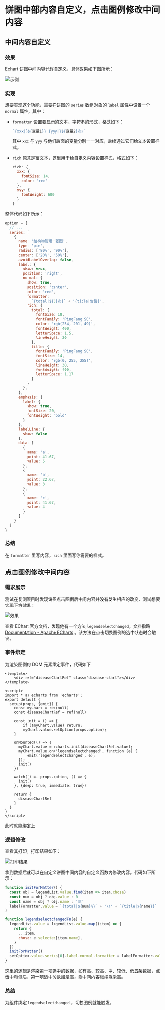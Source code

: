 # 饼图中部内容自定义，点击图例修改中间内容

## 中间内容自定义

### 效果

Echart 饼图中间内容允许自定义，具体效果如下图所示：

![示例](https://pic.imgdb.cn/item/65621720c458853aef11e1d6.jpg)

### 实现

想要实现这个功能，需要在饼图的 `series` 数组对象的 `label` 属性中设置一个 `normal` 属性，其中：

- `formatter` 设置要显示的文本，字符串的形式，格式如下：

  ```js
  `{xxx|}${变量1}} {yyy|}${变量2}次}`
  ```

  其中 `xxx` 与 `yyy` 与他们后面的变量分别一一对应，后续通过它们给文本设置样式。

- `rich` 原意是富文本，这里用于给自定义内容设置样式，格式如下：

  ```js
  rich: {
    xxx: {
      fontSize: 14,
      color: 'red'
    },
    yyy: {
      fontWeight: 600
    }
  }
  ```

整体代码如下所示：

```js
option = {
  // ...
  series: [
    {
      name: '结构物管理一张图',
      type: 'pie',
      radius: ['80%', '90%'],
      center: ['20%', '50%'],
      avoidLabelOverlap: false,
      label: {
        show: true,
        position: 'right',
        normal: {
          show: true,
          position: 'center',
          color: 'red',
          formatter:
            `{total|${1}次}` + '{title|告警}',
          rich: {
            total: {
              fontSize: 18,
              fontFamily: 'PingFang SC',
              color: 'rgb(254, 201, 49)',
              fontWeight: 400,
              letterSpace: 1.5,
              lineHeight: 20
            },
            title: {
              fontFamily: 'PingFang SC',
              fontSize: 14,
              color: 'rgb(0, 255, 255)',
              lineHeight: 30,
              fontWeight: 400,
              letterSpace: 1.17
            }
          }
        },
      },
      emphasis: {
        label: {
          show: true,
          fontSize: 20,
          fontWeight: 'bold'
        }
      },
      labelLine: {
        show: false
      },
      data: [
        {
          name: 'a',
          point: 41.67,
          value: 5
        },
        {
          name: 'b',
          point: 22.67,
          value: 3
        },
        {
          name: 'c',
          point: 41.67,
          value: 4
        }
      ]
    }
  ]
}
```

### 总结

在 `formatter` 里写内容，`rich` 里面写你需要的样式。

## 点击图例修改中间内容

### 需求展示

测试在复测项目时发现饼图点击图例后中间内容并没有发生相应的改变，测试想要实现下方效果：

![效果](https://pic.imgdb.cn/item/664dbdb8d9c307b7e9e160d4.png)

查看 EChart 官方文档，发现他有一个方法  `legendselectchanged`，文档指路[Documentation - Apache ECharts](https://echarts.apache.org/zh/api.html#events.legendselectchanged) 。该方法在点击切换图例的选中状态时会触发。

### 事件绑定

为渲染图例的 DOM 元素绑定事件，代码如下

```vue
<template>
    <div ref="diseaseChartRef" class="disease-chart"></div>
</template>

<script>
import * as echarts from 'echarts';
export default {
  setup(props, {emit}) {
    const myChart = ref(null)
    const diseaseChartRef = ref(null)
    
    const init = () => {
        if (!myChart.value) return;
        myChart.value.setOption(props.option);
    }
    
    onMounted(() => {
      myChart.value = echarts.init(diseaseChartRef.value);
      myChart.value.on('legendselectchanged', function (e) {
          emit('legendselectchanged', e);
      });
      init()
    })
    
    watch(() =. props.option, () => {
      init()
    }, {deep: true, immediate: true})
    
    return {
      diseaseChartRef
    }
  }
}
</script>
```

此时就能绑定上

### 逻辑修改

查看其打印，打印结果如下：

![打印结果](https://pic.imgdb.cn/item/664dc34cd9c307b7e9e7e866.png)

拿到数据后就可以在自定义饼图中间内容的自定义函数内修改内容。代码如下所示：

```js
function initForMatter() {
  const obj = legendList.value.find(item => item.chose)
  const num = obj ? obj.value : 0
  const name = obj ? obj.name : '高'
  labelFormatter.value = `{total|${num}%}` + '\n' + `{title|${name}}`
}

function legendselectchangedFn(e) {
  legendList.value = legendList.value.map((item) => {
    return {
      ...item,
      chose: e.selected[item.name],
    }
  })
  initForMatter()
  setOption.value.series[0].label.normal.formatter = labelFormatter.value
}
```

这里的逻辑是渲染第一项选中的数据，如有高、较高、中、较低、低五条数据，点击中和低后，第一项选中的数据是高，则中间内容继续渲染高。

### 总结

为组件绑定 `legendselectchanged` ，切换图例就能触发。